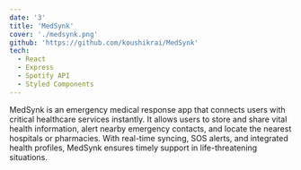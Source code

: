 ```yaml
---
date: '3'
title: 'MedSynk'
cover: './medsynk.png'
github: 'https://github.com/koushikrai/MedSynk'
tech:
  - React
  - Express
  - Spotify API
  - Styled Components
---
```


MedSynk is an emergency medical response app that connects users with critical healthcare services instantly. It allows users to store and share vital health information, alert nearby emergency contacts, and locate the nearest hospitals or pharmacies. With real-time syncing, SOS alerts, and integrated health profiles, MedSynk ensures timely support in life-threatening situations.

